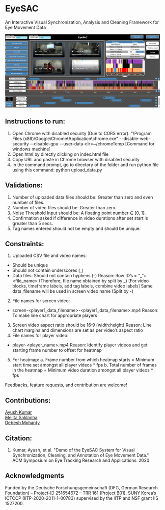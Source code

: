 # EyeSAC
An Interactive Visual Synchronization, Analysis and Cleaning Framework for Eye Movement Data


![alt text](https://github.com/ayushGHub/EyeSAC/blob/main/teaser.JPG)

## Instructions to run:
1.	Open Chrome with disabled security (Due to CORS error): 
"\Program Files (x86)\Google\Chrome\Application\chrome.exe" --disable-web-security --disable-gpu --user-data-dir=~/chromeTemp 	[Command for windows machine]
2.	Open html by directly clicking on index.html file
3.	Copy URL and paste in Chrome browser with disabled security
4.	In the command prompt, go to directory of the folder and run python file using this command: 
python upload_data.py

## Validations:
1.	Number of uploaded data files should be: Greater than zero and even number of files.
2.	Number of video files should be: Greater than zero.
3.	Noise Threshold Input should be: A floating point number ∈ [0, 1].
4.	Confirmation asked if difference in video durations after set start is greater than 5 secs.
5.	Tag names entered should not be empty and should be unique.

## Constraints:
1.	Uploaded CSV file and video names:
-	Should be unique
-	Should not contain underscores (_)
-	Data files: Should not contain hyphens (-)
Reason: Row ID’s = “<prefix>_”+<file_name> (Therefore, file name obtained by split by _)
      [For video blocks, timeframe labels, add tag labels, combine video labels]
	 Same data_filename will be used in screen video name (Split by -)
2.	File names for screen video:
-	screen-<player1_data_filename>-<player1_data_filename>.mp4
Reason: To make line chart for appropriate players
3.	Screen video aspect ratio should be 16:9 (width:height)
Reason: Line chart margins and dimensions are set as per video’s aspect ratio
4.	File names for player video:
-	player-<player_name>.mp4
Reason: Identify player videos and get starting frame number to offset for heatmap 
5.	For heatmap:
a.	Frame number from which heatmap starts = Minimum start time set amongst all player videos * fps
b.	Total number of frames in the heatmap = Minimum video duration amongst all player videos * fps
	

Feedbacks, feature requests, and contribution are welcome!

## Contributions:
[Ayush Kumar](https://github.com/ayushGHub)  
[Melita Saldanha](https://github.com/melitasaldanha)  
[Debesh Mohanty](https://github.com/debeshm)

## Citation:
1. Kumar, Ayush, et al. "Demo of the EyeSAC System for Visual Synchronization, Cleaning, and Annotation of Eye Movement Data." ACM Symposium on Eye Tracking Research and Applications. 2020

## Acknowledgments
Funded by the Deutsche Forschungsgemeinschaft (DFG, German Research Foundation) – Project-ID 251654672 – TRR 161 (Project B01),
SUNY Korea’s ICTCCP (IITP-2020-2011-1-00783) supervised by the IITP and NSF grant IIS 1527200.
